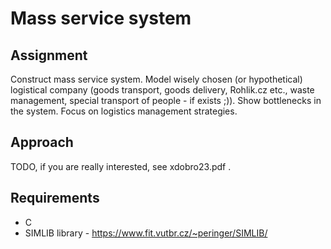 # Mass service system
## Assignment
Construct mass service system. Model wisely chosen (or hypothetical) logistical company (goods transport, 
goods delivery, Rohlik.cz etc., waste management, special transport of people - if exists ;)). 
Show bottlenecks in the system. Focus on logistics management strategies.


## Approach
TODO, if you are really interested, see xdobro23.pdf .

## Requirements
- C
- SIMLIB library - https://www.fit.vutbr.cz/~peringer/SIMLIB/
